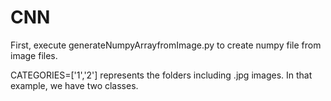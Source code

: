 # CNN

First, execute generateNumpyArrayfromImage.py to create numpy file from image files. 

CATEGORIES=['1','2'] represents the folders including .jpg images. In that example, we have two classes.
